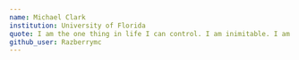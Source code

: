 ```yaml
---
name: Michael Clark
institution: University of Florida
quote: I am the one thing in life I can control. I am inimitable. I am an original!
github_user: Razberrymc
---
```

